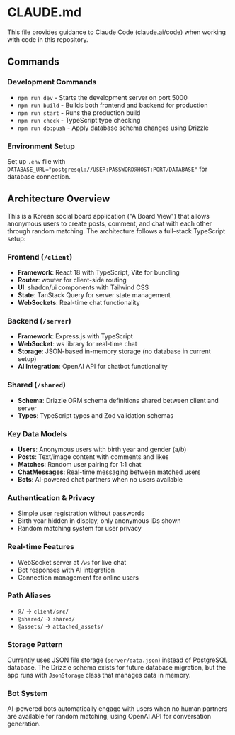 # CLAUDE.md

This file provides guidance to Claude Code (claude.ai/code) when working with code in this repository.

## Commands

### Development Commands
- `npm run dev` - Starts the development server on port 5000
- `npm run build` - Builds both frontend and backend for production
- `npm run start` - Runs the production build
- `npm run check` - TypeScript type checking
- `npm run db:push` - Apply database schema changes using Drizzle

### Environment Setup
Set up `.env` file with `DATABASE_URL="postgresql://USER:PASSWORD@HOST:PORT/DATABASE"` for database connection.

## Architecture Overview

This is a Korean social board application ("A Board View") that allows anonymous users to create posts, comment, and chat with each other through random matching. The architecture follows a full-stack TypeScript setup:

### Frontend (`/client`)
- **Framework**: React 18 with TypeScript, Vite for bundling
- **Router**: wouter for client-side routing
- **UI**: shadcn/ui components with Tailwind CSS
- **State**: TanStack Query for server state management
- **WebSockets**: Real-time chat functionality

### Backend (`/server`)
- **Framework**: Express.js with TypeScript
- **WebSocket**: ws library for real-time chat
- **Storage**: JSON-based in-memory storage (no database in current setup)
- **AI Integration**: OpenAI API for chatbot functionality

### Shared (`/shared`)
- **Schema**: Drizzle ORM schema definitions shared between client and server
- **Types**: TypeScript types and Zod validation schemas

### Key Data Models
- **Users**: Anonymous users with birth year and gender (a/b)
- **Posts**: Text/image content with comments and likes
- **Matches**: Random user pairing for 1:1 chat
- **ChatMessages**: Real-time messaging between matched users
- **Bots**: AI-powered chat partners when no users available

### Authentication & Privacy
- Simple user registration without passwords
- Birth year hidden in display, only anonymous IDs shown
- Random matching system for user privacy

### Real-time Features
- WebSocket server at `/ws` for live chat
- Bot responses with AI integration
- Connection management for online users

### Path Aliases
- `@/` → `client/src/`
- `@shared/` → `shared/`
- `@assets/` → `attached_assets/`

### Storage Pattern
Currently uses JSON file storage (`server/data.json`) instead of PostgreSQL database. The Drizzle schema exists for future database migration, but the app runs with `JsonStorage` class that manages data in memory.

### Bot System
AI-powered bots automatically engage with users when no human partners are available for random matching, using OpenAI API for conversation generation.